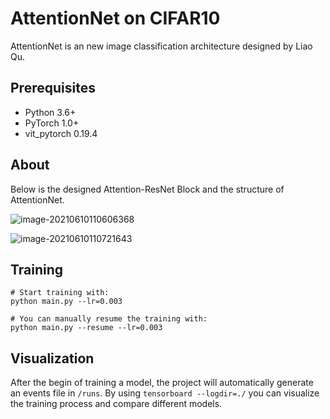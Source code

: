 # AttentionNet on CIFAR10

AttentionNet is an new image classification architecture designed by Liao Qu.

## Prerequisites
- Python 3.6+
- PyTorch 1.0+
- vit_pytorch 0.19.4

## About

Below is the designed Attention-ResNet Block and the structure of AttentionNet.

![image-20210610110606368](https://github.com/QuLiao1117/AttentionNet/)

![image-20210610110721643](https://github.com/QuLiao1117/AttentionNet/)

## Training

```
# Start training with: 
python main.py --lr=0.003

# You can manually resume the training with: 
python main.py --resume --lr=0.003
```

## Visualization

After the begin of training a model, the project will automatically generate an events file in `/runs`. By using `tensorboard --logdir=./` you can visualize the training process and compare    different models.